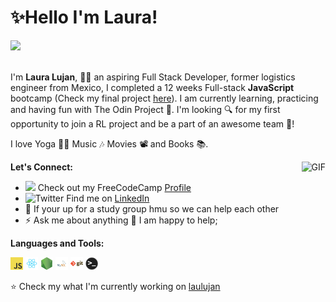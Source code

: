 
# ✨Hello I'm Laura!
<img src="https://media.giphy.com/media/j5hWF2V3RlNGItTkGc/giphy.gif"/>
<br />
<br />

I'm **Laura Lujan**, 👩‍💻 an aspiring Full Stack Developer, former logistics engineer from Mexico, I completed a 12 weeks Full-stack **JavaScript** bootcamp (Check my final project [here](https://github.com/laulujan/Medics)). 
I am currently learning, practicing and having fun with The Odin Project 💛.
I'm looking 🔍 for my first opportunity to join a RL project and be a part of an awesome team 🌟!

I love Yoga 🤸‍♀️ Music 🎶 Movies 📽 and Books 📚.

  <img align="right" alt="GIF" src="https://media.giphy.com/media/8BlEa9XDwxOwdB6mKW/giphy.gif" />
  
**Let's Connect:**

-  <img src="https://api.iconify.design/simple-icons:freecodecamp.svg"/> Check out my FreeCodeCamp [Profile](https://www.freecodecamp.org/lauralujan)
-  <img alt="Twitter" width="14px" src="https://cdn.jsdelivr.net/npm/simple-icons@v3/icons/twitter.svg" /> Find me on [LinkedIn](https://www.linkedin.com/in/lauralujanhdez/)
- 🤝 If your up for a study group hmu so we can help each other 
- ⚡️ Ask me about anything 💬 I am happy to help;


**Languages and Tools:**  

<code><img height="20" src="https://raw.githubusercontent.com/github/explore/80688e429a7d4ef2fca1e82350fe8e3517d3494d/topics/javascript/javascript.png"></code>
<code><img height="20" src="https://raw.githubusercontent.com/github/explore/80688e429a7d4ef2fca1e82350fe8e3517d3494d/topics/react/react.png"></code>
<code><img height="20" src="https://raw.githubusercontent.com/github/explore/80688e429a7d4ef2fca1e82350fe8e3517d3494d/topics/nodejs/nodejs.png"></code>
<code><img height="20" src="https://raw.githubusercontent.com/github/explore/80688e429a7d4ef2fca1e82350fe8e3517d3494d/topics/mysql/mysql.png"></code>
<code><img height="20" src="https://raw.githubusercontent.com/github/explore/80688e429a7d4ef2fca1e82350fe8e3517d3494d/topics/git/git.png"></code>
<code><img height="20" src="https://raw.githubusercontent.com/github/explore/80688e429a7d4ef2fca1e82350fe8e3517d3494d/topics/terminal/terminal.png"></code>



⭐️ Check my what I'm currently working on [laulujan](https://github.com/laulujan?tab=repositories)
